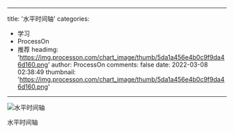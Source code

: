 
---
title: '水平时间轴'
categories: 
 - 学习
 - ProcessOn
 - 推荐
headimg: 'https://img.processon.com/chart_image/thumb/5da1a456e4b0c9f9da46d160.png'
author: ProcessOn
comments: false
date: 2022-03-08 02:38:49
thumbnail: 'https://img.processon.com/chart_image/thumb/5da1a456e4b0c9f9da46d160.png'
---

<div>   
<img class="thumb" alt="水平时间轴" src="https://img.processon.com/chart_image/thumb/5da1a456e4b0c9f9da46d160.png" referrerpolicy="no-referrer">
<p>水平时间轴</p>  
</div>
            